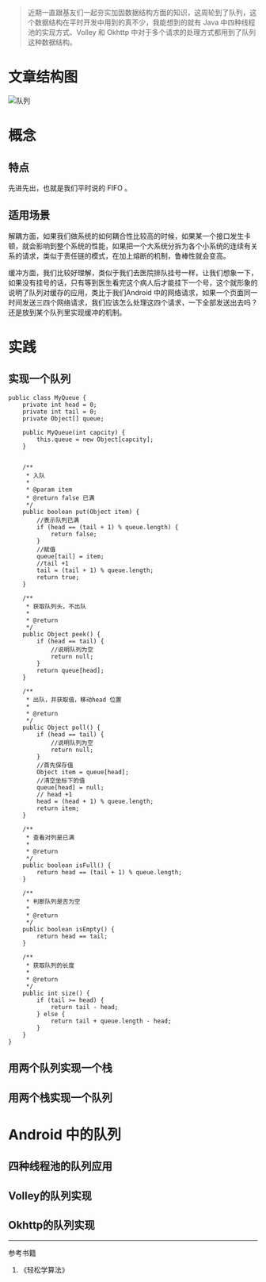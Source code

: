 > 近期一直跟基友们一起夯实加固数据结构方面的知识，这周轮到了队列，这个数据结构在平时开发中用到的真不少，我能想到的就有 Java 中四种线程池的实现方式、Volley 和 Okhttp 中对于多个请求的处理方式都用到了队列这种数据结构。

# 文章结构图

![队列](https://img-blog.csdn.net/20180425223715356?watermark/2/text/aHR0cHM6Ly9ibG9nLmNzZG4ubmV0L1kxMjU4NDI5MTgy/font/5a6L5L2T/fontsize/400/fill/I0JBQkFCMA==/dissolve/70)
# 概念

## 特点

先进先出，也就是我们平时说的 FIFO 。

## 适用场景

解耦方面，如果我们做系统的如何耦合性比较高的时候，如果某一个接口发生卡顿，就会影响到整个系统的性能，如果把一个大系统分拆为各个小系统的连续有关系的请求，类似于责任链的模式，在加上熔断的机制，鲁棒性就会变高。

缓冲方面，我们比较好理解，类似于我们去医院排队挂号一样，让我们想象一下，如果没有挂号的话，只有等到医生看完这个病人后才能挂下一个号，这个就形象的说明了队列对缓存的应用，类比于我们Android 中的网络请求，如果一个页面同一时间发送三四个网络请求，我们应该怎么处理这四个请求，一下全部发送出去吗？还是放到某个队列里实现缓冲的机制。

# 实践

## 实现一个队列
```
public class MyQueue {
    private int head = 0;
    private int tail = 0;
    private Object[] queue;

    public MyQueue(int capcity) {
        this.queue = new Object[capcity];
    }


    /**
     * 入队
     *
     * @param item
     * @return false 已满
     */
    public boolean put(Object item) {
        //表示队列已满
        if (head == (tail + 1) % queue.length) {
            return false;
        }
        //赋值
        queue[tail] = item;
        //tail +1
        tail = (tail + 1) % queue.length;
        return true;
    }

    /**
     * 获取队列头，不出队
     *
     * @return
     */
    public Object peek() {
        if (head == tail) {
            //说明队列为空
            return null;
        }
        return queue[head];
    }

    /**
     * 出队，并获取值，移动head 位置
     *
     * @return
     */
    public Object poll() {
        if (head == tail) {
            //说明队列为空
            return null;
        }
        //首先保存值
        Object item = queue[head];
        //清空坐标下的值
        queue[head] = null;
        // head +1
        head = (head + 1) % queue.length;
        return item;
    }

    /**
     * 查看对列是已满
     *
     * @return
     */
    public boolean isFull() {
        return head == (tail + 1) % queue.length;
    }

    /**
     * 判断队列是否为空
     *
     * @return
     */
    public boolean isEmpty() {
        return head == tail;
    }

    /**
     * 获取队列的长度
     *
     * @return
     */
    public int size() {
        if (tail >= head) {
            return tail - head;
        } else {
            return tail + queue.length - head;
        }
    }
}
```

## 用两个队列实现一个栈


## 用两个栈实现一个队列


# Android 中的队列

## 四种线程池的队列应用

## Volley的队列实现

## Okhttp的队列实现

----
参考书籍
1. 《轻松学算法》